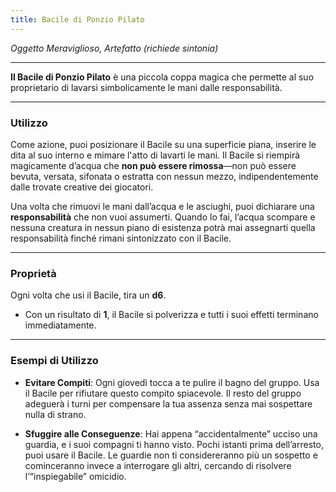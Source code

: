 ```yaml
---
title: Bacile di Ponzio Pilato
---
```


*Oggetto Meraviglioso, Artefatto (richiede sintonia)*  

---

**Il Bacile di Ponzio Pilato** è una piccola coppa magica che permette al suo proprietario di lavarsi simbolicamente le mani dalle responsabilità.  

---

### Utilizzo  

Come azione, puoi posizionare il Bacile su una superficie piana, inserire le dita al suo interno e mimare l'atto di lavarti le mani. Il Bacile si riempirà magicamente d’acqua che **non può essere rimossa**—non può essere bevuta, versata, sifonata o estratta con nessun mezzo, indipendentemente dalle trovate creative dei giocatori.  

Una volta che rimuovi le mani dall’acqua e le asciughi, puoi dichiarare una **responsabilità** che non vuoi assumerti. Quando lo fai, l’acqua scompare e nessuna creatura in nessun piano di esistenza potrà mai assegnarti quella responsabilità finché rimani sintonizzato con il Bacile.  

---

### Proprietà  

Ogni volta che usi il Bacile, tira un **d6**.  
- Con un risultato di **1**, il Bacile si polverizza e tutti i suoi effetti terminano immediatamente.  

---

### Esempi di Utilizzo  

- **Evitare Compiti**: Ogni giovedì tocca a te pulire il bagno del gruppo. Usa il Bacile per rifiutare questo compito spiacevole. Il resto del gruppo adeguerà i turni per compensare la tua assenza senza mai sospettare nulla di strano.  

- **Sfuggire alle Conseguenze**: Hai appena “accidentalmente” ucciso una guardia, e i suoi compagni ti hanno visto. Pochi istanti prima dell’arresto, puoi usare il Bacile. Le guardie non ti considereranno più un sospetto e cominceranno invece a interrogare gli altri, cercando di risolvere l’“inspiegabile” omicidio.  
